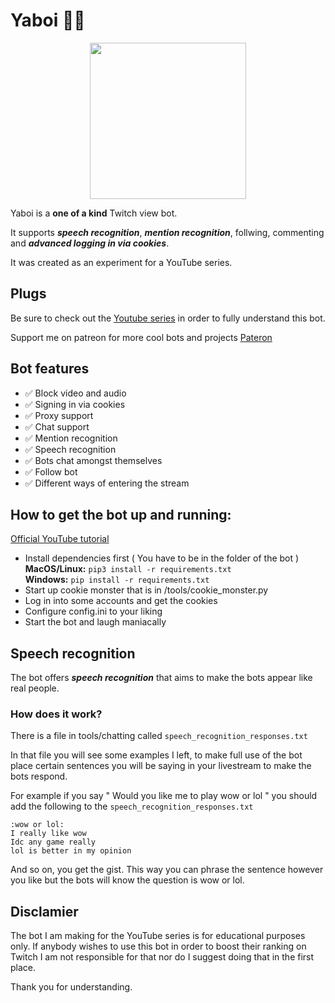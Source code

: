 # Yaboi 🤙🏻

<p align="center">
 <img width=250px src="https://s4.gifyu.com/images/Untitled-designd02054fc0937a496.gif">
</p>


Yaboi is a **one of a kind** Twitch view bot. </br>

It supports **_speech recognition_**, **_mention recognition_**, follwing, commenting and **_advanced logging in via cookies_**.

It was created as an experiment for a YouTube series. 

## Plugs
Be sure to check out the [Youtube series](https://www.youtube.com/watch?v=QhDiEoX_JM0&list=PLQXIlO6M6IM2JQpQlNURzLlB2jQCJVJmc) in order to fully understand this bot.

Support me on patreon for more cool bots and projects [Pateron](https://www.patreon.com/coeex)
 
 ## Bot features

 - ✅ Block video and audio 
 - ✅ Signing in via cookies
 - ✅ Proxy support 
 - ✅ Chat support
 - ✅ Mention recognition
 - ✅ Speech recognition
 - ✅ Bots chat amongst themselves
 - ✅ Follow bot
 - ✅ Different ways of entering the stream

## How to get the bot up and running:

[Official YouTube tutorial](https://youtu.be/o87U8asusyo)

- Install dependencies first ( You have to be in the folder of the bot ) </br>
**MacOS/Linux:** ```pip3 install -r requirements.txt``` </br>
**Windows:** ```pip install -r requirements.txt```
- Start up cookie monster that is in /tools/cookie_monster.py
- Log in into some accounts and get the cookies
- Configure config.ini to your liking
- Start the bot and laugh maniacally

## Speech recognition

The bot offers **_speech recognition_** that aims to make the bots appear like real people.

### How does it work?

There is a file in tools/chatting called ```speech_recognition_responses.txt```

In that file you will see some examples I left, to make full use of the bot place certain sentences you will be saying in your livestream to make the bots respond. 

For example if you say " Would you like me to play wow or lol " you should add the following to the ```speech_recognition_responses.txt```

```
:wow or lol:
I really like wow
Idc any game really
lol is better in my opinion
```
And so on, you get the gist. This way you can phrase the sentence however you like but the bots will know the question is wow or lol.

 ## Disclamier

 The bot I am making for the YouTube series is for educational purposes only. If anybody wishes to use this bot in order to boost their ranking on Twitch I am not responsible for that nor do I suggest doing that in the first place. 

 Thank you for understanding.
